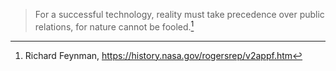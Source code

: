 >For a successful technology, reality must take precedence over public relations, for nature cannot be fooled.[^1]

[^1]: Richard Feynman, https://history.nasa.gov/rogersrep/v2appf.htm
<!---
- 👋 Hi, I’m @gmiller-nscorp
- 👀 I’m interested in TBD
- 🌱 I’m currently learning TBD
- 💞️ I’m looking to collaborate on TBD
- 📫 How to reach me TBD
gmiller-nscorp/gmiller-nscorp is a ✨ special ✨ repository because its `README.md` (this file) appears on your GitHub profile.
You can click the Preview link to take a look at your changes.
--->
